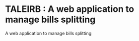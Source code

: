 # TALEIRB :  A web application to manage bills splitting
 A web application to manage bills splitting
